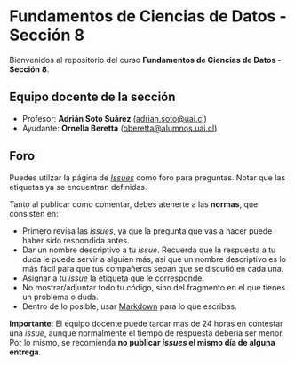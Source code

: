 # Fundamentos de Ciencias de Datos - Sección 8

Bienvenidos al repositorio del curso **Fundamentos de Ciencias de Datos - Sección 8**.

## Equipo docente de la sección

- Profesor: **Adrián Soto Suárez** (adrian.soto@uai.cl)
- Ayudante: **Ornella Beretta** (oberetta@alumnos.uai.cl)

## Foro

Puedes utilzar la página de [_Issues_](https://github.com/ING559/Syllabus-2020-2/issues) como foro para preguntas. Notar que las etiquetas ya se encuentran definidas.

Tanto al publicar como comentar, debes atenerte a las **normas**, que consisten en:

- Primero revisa las _issues_, ya que la pregunta que vas a hacer puede haber sido respondida antes.
- Dar un nombre descriptivo a tu _issue_. Recuerda que la respuesta a tu duda le puede servir a alguien más, así que un nombre descriptivo es lo más fácil para que tus compañeros sepan que se discutió en cada una.
- Asignar a tu _issue_ la etiqueta que le corresponde.
- No mostrar/adjuntar todo tu código, sino del fragmento en el que tienes un problema o duda.
- Dentro de lo posible, usar [Markdown](https://docs.github.com/en/free-pro-team@latest/github/writing-on-github/basic-writing-and-formatting-syntax) para lo que escribas.

**Importante**: El equipo docente puede tardar mas de 24 horas en contestar una _issue_, aunque normalmente el tiempo de respuesta debería ser menor. Por lo mismo, se recomienda **no publicar _issues_ el mismo día de alguna entrega**.
